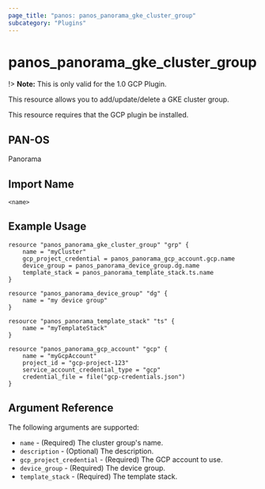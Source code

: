 ```yaml
---
page_title: "panos: panos_panorama_gke_cluster_group"
subcategory: "Plugins"
---
```


# panos_panorama_gke_cluster_group

!> **Note:** This is only valid for the 1.0 GCP Plugin.

This resource allows you to add/update/delete a GKE cluster group.

This resource requires that the GCP plugin be installed.


## PAN-OS

Panorama


## Import Name

```
<name>
```


## Example Usage

```hcl
resource "panos_panorama_gke_cluster_group" "grp" {
    name = "myCluster"
    gcp_project_credential = panos_panorama_gcp_account.gcp.name
    device_group = panos_panorama_device_group.dg.name
    template_stack = panos_panorama_template_stack.ts.name
}

resource "panos_panorama_device_group" "dg" {
    name = "my device group"
}

resource "panos_panorama_template_stack" "ts" {
    name = "myTemplateStack"
}

resource "panos_panorama_gcp_account" "gcp" {
    name = "myGcpAccount"
    project_id = "gcp-project-123"
    service_account_credential_type = "gcp"
    credential_file = file("gcp-credentials.json")
}
```

## Argument Reference

The following arguments are supported:

* `name` - (Required) The cluster group's name.
* `description` - (Optional) The description.
* `gcp_project_credential` - (Required) The GCP account to use.
* `device_group` - (Required) The device group.
* `template_stack` - (Required) The template stack.
